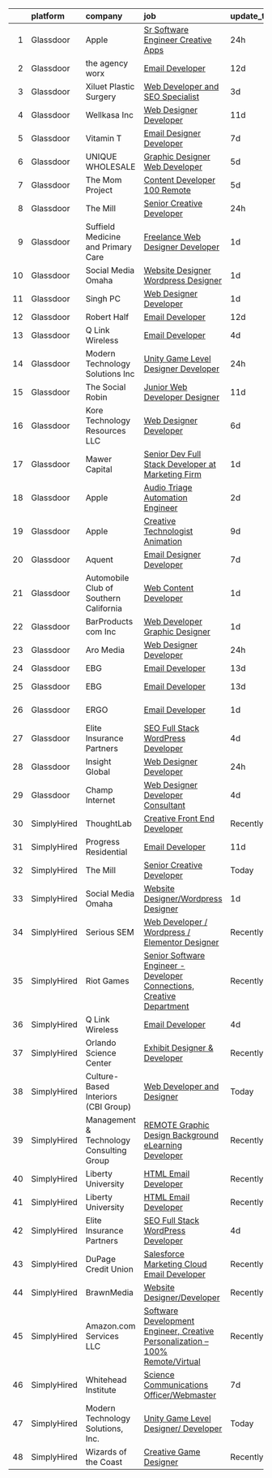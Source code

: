 

|    | platform    | company                                  | job                                                                                                                                                                                                                                                                                                                                                                                                                                                                                                                                                                                                                                                                                                                                                                                                                                                                                                                                                                                                                                                                                                                                                                                                                                                                                                                                                                   | update_time   | location                        |
|---:|:------------|:-----------------------------------------|:----------------------------------------------------------------------------------------------------------------------------------------------------------------------------------------------------------------------------------------------------------------------------------------------------------------------------------------------------------------------------------------------------------------------------------------------------------------------------------------------------------------------------------------------------------------------------------------------------------------------------------------------------------------------------------------------------------------------------------------------------------------------------------------------------------------------------------------------------------------------------------------------------------------------------------------------------------------------------------------------------------------------------------------------------------------------------------------------------------------------------------------------------------------------------------------------------------------------------------------------------------------------------------------------------------------------------------------------------------------------|:--------------|:--------------------------------|
|  1 | Glassdoor   | Apple                                    | [Sr Software Engineer  Creative Apps](https://www.glassdoor.com/partner/jobListing.htm?pos=111&ao=1110586&s=58&guid=00000183a6f9184ca16608e0ca488c47&src=GD_JOB_AD&t=SR&vt=w&cs=1_07cfa72d&cb=1664953686463&jobListingId=1008182779073&cpc=AC285F3A3ECA6BB0&jrtk=3-0-1gejfi63birmu801-1gejfi63s284n000-4e730c80024beeb2--6NYlbfkN0BvKrLyj5gPmtZO9T8euul8TCxuuKNOtzRJOomxnwSEodTz2Bc-sPZlFpP0h5lDivo_lyncgb39OmEuwC40BOfPWl7ViLB_QrOxr2yeRkYV8i4aWHazgYjp7q_HvzVJGGC4RBn9m1QWAACUVYK2L9qDej0hlNgweV9kLdBjh-Ub5uhuO4yFSioVVxElbga1iMNQr-wtyYeYXzqnXl6YxFOoSjJETh5W8cBujE4MogwnYl4XcDXhXGHUXYVttl-NbFuM559KKNohCTTHlvp0S5XfLDu0YpodNbwAXzSNPGEzxQdKFKD7b73i3bVNecVV8l6ohI0IYJu3E0GMmMYGnWZJgkC8XUPxjSiaH2HJwDlFC3YdjO3Vxh6sgW0fZNpNpVBPLidU2oyIzYmoSmsJErb6Jmh9j4gH2n3RoQ95dDSY67C90ROc_uucn2o2CrdyTLbBWaBf2fB5xdB7DKsOYHGMZ-I-MLyZ-mb1okYwquYtx8rT87RSImerRZWbSpwa1FRqikCicb8bHscgF7-8aRVwqwjMnqe3-aT9NBxK9u7K-VY_K18_VD1qKElplRhkSsBLkBxSJRLBT4wKKYW5lJyVJuRtJ5RBNHNCW6he99ScHyFS5F4gT2V1tbJm7AKz5K6UopMcWyYdklppqLQVdi4_5c1kOtkUELItUR9UFuVbXIiaqxuoKYrXymd-DW8WYOKUtDMx2IGduBFnWuFXIvdR9H-5WQc8LWh8qE1h853FSu8vju-hDe8C3Lr-BCoQLz0moFdR1lOxVt8Q_zK7pRfR5sMtaeNRFRJ2-z4dcaOYSnsEPm7QyhznbViTI60rt70iN9d8LpOUpCqK0RBTywTNAFrV8MFFANs5hzNU_xyS7X21VqcQhC_7cSIhFjiMDjZa_4vVkK_hQ-7A2qj57BJTcly9p3AY05nBmgpXNzhSatpddZ-royffLXv6-5DGwhT_YzVoCn-SM7zt4rfcwQJv)             | 24h           | New York, NY                    |
|  2 | Glassdoor   | the agency worx                          | [Email Developer](https://www.glassdoor.com/partner/jobListing.htm?pos=121&ao=1110586&s=58&guid=00000183a6f9184ca16608e0ca488c47&src=GD_JOB_AD&t=SR&vt=w&ea=1&cs=1_6c9c9aac&cb=1664953686465&jobListingId=1008156418066&cpc=6FC5BA77C9A4CD78&jrtk=3-0-1gejfi63birmu801-1gejfi63s284n000-ba3a2b1200426598--6NYlbfkN0CNOKpjDIEH11s39GTuUki_mvxNbnX5BtDlH5CMrheAnKze_5JrwQ4joDkGUDohP_TeVmpf_1zaSQAPLLCMXaTrscln2tTcZD09p9HKpnyd-as8dTt3XrMsS4PL3sROnPnm4BK-TxTQqsNl2ScSlrBi5jEoqBn8L4mqF1IhiuN-S6a-YM_3ZKp-2hWa-mKXzAOHR3znTAeTYU4f_lwXhdhvxu_EqtbbwsP657pcB7RYqHMsJv7ikb6pC9CFfXEwkg4I7z229rH1LXPsWSARxsV0vuSxbDkCAEDzCY9zYp7cIIwyRmFDQHG2YPSIB1fhDtPq_DKj6X2MyzA8R3LKUPvpNfGlYb3JfpoChaTwIbvyTNOoovrj0tPiwALuAcSbiRMqg9vx0hRBWNOeWPq0Gg6YkHqOKK1m8WWPdGETaSUyNpn3HBS4mMGpBMblOivhIxbN7oHKp3tDrCF0P10CaV0v3hzrKTRRKPQwf03I6GGonl2dCirZoaChzChEWD_irDg%3D)                                                                                                                                                                                                                                                                                                                                                                                                                                                                                                              | 12d           | New York, NY                    |
|  3 | Glassdoor   | Xiluet Plastic Surgery                   | [Web Developer and SEO Specialist](https://www.glassdoor.com/partner/jobListing.htm?pos=106&ao=1110586&s=58&guid=00000183a6f9184ca16608e0ca488c47&src=GD_JOB_AD&t=SR&vt=w&ea=1&cs=1_a16c35e4&cb=1664953686463&jobListingId=1008177142019&cpc=C17E88BEEFAF6676&jrtk=3-0-1gejfi63birmu801-1gejfi63s284n000-775077d75cd9177d--6NYlbfkN0A0p2feBN3TwtRPLKm20cpgKOK-k5pqnygCk7BWFHc1reF4KTTsYTfq75tOmYaairQzpl8Y4I_wBrRqYZTBCA__qpS59ryzLGC3kqflZMvSsTCZFhLrynlv0R6TtjpKCDtd4zxyqJrs4p7HSLcBVq5ihbVFI3BnH69_nU4zFdDc7_RfOdiogQXOfQPygfWeqpk71Ubf0C0JwEIL7HmebULbUqHMHDrOUBEK2Vs1cMXR9Q_vaVcfqJSdOQGen9u9cKpumZgzU1ZeAictNZPxY-1DUXIrHA3utpyKrEbqeBFuh_cvV5R0Ny2kGA_0V4Qs7tIs7qJJ-W6NA2Kx0eVVlkbRUWYqTdSOQ6cSLPpkmW5BFXZjhBXUjCcnPr5Uf0L-4DT5tx6SS2GX2bJFADWvGCgesi0mhGQsnEuquF8S4cpeD89dgH8SM1k0dbxDdUMysZnR9BsDsQhzcQpXuXsHFUd97fnP8JJLIhVLKRuFrCeEzu0NqzY8gTZSe4zs-5EuWpAelh3Sum8O7-5rOAE6_3r4TTRL9Y0A98E%3D)                                                                                                                                                                                                                                                                                                                                                                                                                                                             | 3d            | Miami, FL                       |
|  4 | Glassdoor   | Wellkasa Inc                             | [Web Designer Developer](https://www.glassdoor.com/partner/jobListing.htm?pos=108&ao=1110586&s=58&guid=00000183a6f9184ca16608e0ca488c47&src=GD_JOB_AD&t=SR&vt=w&ea=1&cs=1_ae9af7c6&cb=1664953686463&jobListingId=1008158726924&cpc=883DC43018083D9A&jrtk=3-0-1gejfi63birmu801-1gejfi63s284n000-64b475efa8964fbd--6NYlbfkN0BdDHiSlq2TKVYTvK036ioTcRDjelCKzvFOpLFiF--0iYywErtz7uGZ-92vhE2ktUvlq98-sndBfZrXxv_ocfrE0XFUVCaf35SpJWwfn1zYGc9UbipOHtfrKrjms-KJ8FQkoywJ2aZMAyeOhwh7wfN33fdYW0oT13cgoa1ojk533IT7nEGSQe3CdKHtaG8IrZe7IN1TilSlVfE3Rgk0W7FRRZsyE5QRm2U2QfziSiW-zc6rKG-UvQKXR67sQZRd5et80kBgbq27rPlSW0XDf3qxOa9KOuqyoP_4o9heGgrbz4NkInRNlq5S9ssjYg_U-gW4C8oGRYK2z_px6RXIo8TH5ToeCiKc2sOeBxAvpRU6i_Wfr6Cjq1YHieyCIFB0Gg6HJnTqMPDma2qybQ5cCNsVBxP2dGzpimZ80KDbTRLRKBz-Jq0tE6QduNz9LR3SQjxCU5jwHcxhVVeU4TK0DpTPVnD0v5XB3FMNre8f6PUW0zLmZhiuKPYe-JIyWOhaFqS7EsJIQkvdjw%3D%3D)                                                                                                                                                                                                                                                                                                                                                                                                                                                                                         | 11d           | Scottsdale, AZ                  |
|  5 | Glassdoor   | Vitamin T                                | [Email Designer   Developer](https://www.glassdoor.com/partner/jobListing.htm?pos=123&ao=1110586&s=58&guid=00000183a6f9184ca16608e0ca488c47&src=GD_JOB_AD&t=SR&vt=w&cs=1_10f12092&cb=1664953686465&jobListingId=1008166114322&cpc=32EE424DE2B657EB&jrtk=3-0-1gejfi63birmu801-1gejfi63s284n000-d1a7387d0770e5f3--6NYlbfkN0DMrcEu7yrtATojKJA7cEzGQ3FdRGWLh0CZQInL4ECGI6k5tN82kdM0cJmh4vC7GggOKyKtFCgegU8rXS0JkdichCA-T1cdCWtS1-_meEn3wm4MMcJ2Kfvuue71XM4farO7r0mvjSTv9UevYATKjAtHRSZWe99WkaxKLxQudPskqRy6cassZrft6_yWl2a_mkz3FV828GBAByHfBA86HzhS4ldSQY7q0AHTY3I-ZuaXY8DJwvxflBFDO0Pcxhz2Ht2Tn8M9H5EdfDdhE8PDgdoHiM-jhQC8hPL6DBvMZwC1C2tpVPSTe1L557LNzEb2Jb1hx54JCYsWM2NPtgAbf1pYHT0SrwC_J4YTEUS8SasqQ1YMkgdmPS9tKYc66_xwGnTBEmB0Z7MB6Guefn3oEoDHdRxOV6aCoij89QJ8CswCbFLHDQmdg8jiSnFSjeOE3XPs_-m8SQLc1zzzwexGdX10iOp4NJl08O1ALPbHs3kDcCEUCQqKV_D8)                                                                                                                                                                                                                                                                                                                                                                                                                                                                                                                      | 7d            | Richmond, VA                    |
|  6 | Glassdoor   | UNIQUE WHOLESALE                         | [Graphic Designer Web Developer](https://www.glassdoor.com/partner/jobListing.htm?pos=115&ao=1110586&s=58&guid=00000183a6f9184ca16608e0ca488c47&src=GD_JOB_AD&t=SR&vt=w&ea=1&cs=1_ceb929e1&cb=1664953686464&jobListingId=1008171469981&cpc=632C08DE5A4EA969&jrtk=3-0-1gejfi63birmu801-1gejfi63s284n000-147a3b06df2c7559--6NYlbfkN0ACTeRvGRFS6hadW-07x_K1RnsIE8OdH4tufuZ5eRAiXmEr9oGiBeOniyh3SglreY9gWLjlFv44tk_AG_3pzP2IbBG9F7wWjAf3k6apj0RkxtVRlJyVxTtzs66AymYgGCT8gfl6U4BDOC9wEllCjUeoI3S_NxnqQ98naO4dWz3J599EzEntVgwS0pPTuqGmB5LLQ_WmSe6M5kOa5G3s0v_VNW4eOFD5T0JAP2HpMOlnM2x5HFvccMyIIzxsjK77F6bU5D847LQ0sRNGKOr8toWslcOX4L574jGmyVZ_veRljS8kAoE4i5fqqra5HBjc8BKbKvswJkay0nrVMIzNCc2XWMlFLn_aKdt80NQ4F5E5tgzSsaZDMlw_J415K_9VKAUBW2hmVqfVf2BzIwPecdkJaS72_1Tp6WiS1vOJeXsx6VOQL4PZAKnSlvTygSlZ7hJgUM-9GTpk0hzQLJWs7Cx0oNL1LDNqR7gV7JbKO1a7tkhHHDC43CxTvTZCTzBzqlGVWKvcVTSGKw%3D%3D)                                                                                                                                                                                                                                                                                                                                                                                                                                                                                 | 5d            | Norcross, GA                    |
|  7 | Glassdoor   | The Mom Project                          | [Content Developer  100  Remote ](https://www.glassdoor.com/partner/jobListing.htm?pos=118&ao=1110586&s=58&guid=00000183a6f9184ca16608e0ca488c47&src=GD_JOB_AD&t=SR&vt=w&cs=1_8dc9ca26&cb=1664953686464&jobListingId=1008171595101&cpc=5EFBB0462F9C6B7A&jrtk=3-0-1gejfi63birmu801-1gejfi63s284n000-e3cd6afa88b10792--6NYlbfkN0BDp_epf89aHDQhKpPegNJQ_ldQpEFZQsM9OcONMGxWx6pU56EKHF58QjVdAUvn2gWeW7F3yy1yWVpxBz4hhA16KFib_bnK9nuknX3ivvc1i3YlXUAXTSZeS0FsummFTGttZWNSgfJ2yXLmCLHt07W3Cr8133gXd6rzNtnFcd2lL89DYLYToOheMYd_UEar329Uvj4xLPSpO9xDtiCi4LTZvrC8RDVMtD77wE1Glt3m74Z8XKj59wwy4ve1YidDJTWStgA0e4yLYiBdimrerN5OWJMNpBJONa5uQQjpGxey_KvQOpg7v2nddSu9-nXG3bHGuvJ5YoJHEe6YiusFNb7rQz4gvjR_5VD3A62VPPOXQundgJSXVJqPnTS9T4OmCdxzF0cGFp2O734vKaa5DZe_ycpTNxMoUdgf0eKdnUj1M9FfEvRxnfy3SRRgFgMG2n16im49SrMkjlO-xbU9PqvrHsCSmbCNhctW9Cdjj_NifVrC8VEe7t__gJBlbwcnQSfiUFlySJxGXLObTfDG3DC2ORkDCEn5gQXd4B1uqTUB-JB2KoZjQp-b95HQZq3NRDzse2Sh-BO5V6skTmHVwlHb)                                                                                                                                                                                                                                                                                                                                                                                                                 | 5d            | Remote                          |
|  8 | Glassdoor   | The Mill                                 | [Senior Creative Developer](https://www.glassdoor.com/partner/jobListing.htm?pos=130&ao=1136043&s=58&guid=00000183a6f9184ca16608e0ca488c47&src=GD_JOB_AD&t=SR&vt=w&cs=1_5ec0b11a&cb=1664953686465&jobListingId=1008184957851&jrtk=3-0-1gejfi63birmu801-1gejfi63s284n000-ae136d888023f125-)                                                                                                                                                                                                                                                                                                                                                                                                                                                                                                                                                                                                                                                                                                                                                                                                                                                                                                                                                                                                                                                                            | 24h           | New York, NY                    |
|  9 | Glassdoor   | Suffield Medicine and Primary Care       | [Freelance Web Designer Developer](https://www.glassdoor.com/partner/jobListing.htm?pos=125&ao=1136043&s=58&guid=00000183a6f9184ca16608e0ca488c47&src=GD_JOB_AD&t=SR&vt=w&ea=1&cs=1_7cd84744&cb=1664953686465&jobListingId=1008181407224&jrtk=3-0-1gejfi63birmu801-1gejfi63s284n000-ea92a465539777bb-)                                                                                                                                                                                                                                                                                                                                                                                                                                                                                                                                                                                                                                                                                                                                                                                                                                                                                                                                                                                                                                                                | 1d            | Suffield, CT                    |
| 10 | Glassdoor   | Social Media Omaha                       | [Website Designer Wordpress Designer](https://www.glassdoor.com/partner/jobListing.htm?pos=129&ao=1136043&s=58&guid=00000183a6f9184ca16608e0ca488c47&src=GD_JOB_AD&t=SR&vt=w&ea=1&cs=1_5a587c5d&cb=1664953686465&jobListingId=1008180854038&jrtk=3-0-1gejfi63birmu801-1gejfi63s284n000-d271dd09e636cccd-)                                                                                                                                                                                                                                                                                                                                                                                                                                                                                                                                                                                                                                                                                                                                                                                                                                                                                                                                                                                                                                                             | 1d            | Remote                          |
| 11 | Glassdoor   | Singh PC                                 | [Web Designer Developer](https://www.glassdoor.com/partner/jobListing.htm?pos=113&ao=1110586&s=58&guid=00000183a6f9184ca16608e0ca488c47&src=GD_JOB_AD&t=SR&vt=w&ea=1&cs=1_4f1768f9&cb=1664953686464&jobListingId=1008181153295&cpc=0C139D4CAD5A6DB2&jrtk=3-0-1gejfi63birmu801-1gejfi63s284n000-7fbf0008f412dd85--6NYlbfkN0DqKMLcAIUKHWfrqBJvvS4sZmLmWZERQ79hXB6mVECSty8FIX9apUkIelta8m8l--c0_ACrcImkCcGGD3oCIwPWsfBCrvrAFD2RKDgXsJvk5JZEV4rDpF_1QrsgQGY6xvSP10IF_LRm9HvhIPrU87L27tLE1WlDj4lHI2cg6u4pCb_s41G9I2qv-BRVfgajvUkMJUqiVdY27V1SozyLoKe2ZUrMAZCIThrekes735DVEkhGNBoeeyS7cJujD02Aa-dHarPy6YTONFI1GekPP-35FihfFg1dgyvMm62RiL3Tu80EnFcNJm7lJuj8DeMEjivsZI5LnWWNZ49TGaAx6wRQGPL661aVjvuCLDXBb_drf916osZBlX2SptknOtT4KUK6sN_RCiVEQdcjXHKtWihd0IF6nC_j8RqUkrl06u3zye52yUPYflDYfetlS9v-KnYn2U4sr9CkaSPFEbWxQ9nrZECpHRf8XESMrNXWqdmBIHDLoi3xOinWUL7uw20Ql7Y%3D)                                                                                                                                                                                                                                                                                                                                                                                                                                                                                                       | 1d            | Remote                          |
| 12 | Glassdoor   | Robert Half                              | [Email Developer](https://www.glassdoor.com/partner/jobListing.htm?pos=112&ao=1110586&s=58&guid=00000183a6f9184ca16608e0ca488c47&src=GD_JOB_AD&t=SR&vt=w&ea=1&cs=1_4bdbe70f&cb=1664953686464&jobListingId=1008156402707&cpc=7F6F94E2229B3AB5&jrtk=3-0-1gejfi63birmu801-1gejfi63s284n000-42c4ec12f57e02bb--6NYlbfkN0CpzDdaQkua3np5pkmj49lKioZwmwxQ-yx5plwbYmV_M6xSIJIkD0PnD0ntiqnEwO1LTHRAR-7odutKybmCxm4fIFV0y_I_v1Ncl9DXxzoMHMZrdbm8WbEdvasGZldRVYzRli6H80llDv0CvLuUO4n5IyKRDfv3KytJN8mDJo93RRxSd1ih5IV-TBHHfwy58G_Rz9NbT7kZM8l2fXGxXeURK9CpBLkVxd3JVJP83K9Lh3MD4J-uS0DlRO2g8eYP0jXZd3bJIX_mc_eks1ihU1rIZwzesdVNnLps46ToSo7uUJNu7auvTrHuypHxu4k3BRxolObvQB9AnjZy0E8JK1Ow5WMYTMZ6OwsrwDZnDkhzRdPx6vvCcCCu1qK0JUI1-mbttjWnz2fvEWPV1lvxCUqKVOa1N2swFqOGvb0mH5bf9EkNNZy18Z8vUU6S4KLuzyiICvltHTPmtuvLB9tll2J_j0EKSVyhbuRebljpG4r1CJAqJLzAvwCxyS-xVlxbbr3s4gOZYXMp715dpOO1IZ_URC54z2ZvDqx6wjy6jm6C7-s_DT9MyjbD)                                                                                                                                                                                                                                                                                                                                                                                                                                                            | 12d           | Irving, TX                      |
| 13 | Glassdoor   | Q Link Wireless                          | [Email Developer](https://www.glassdoor.com/partner/jobListing.htm?pos=101&ao=1110586&s=58&guid=00000183a6f9184ca16608e0ca488c47&src=GD_JOB_AD&t=SR&vt=w&ea=1&cs=1_0c3205ef&cb=1664953686462&jobListingId=1008174945371&cpc=FD68938D22ED3258&jrtk=3-0-1gejfi63birmu801-1gejfi63s284n000-fc4e2b2a69d63685--6NYlbfkN0C1n-7uwLBmXreK9Hz04i1NaXR3ByHk8AHoFYtQOHcucrNm1Gc1gaw0VIOB8ZeBV6kPv-uAsBnWRhGWUoVti0UYBx3nUUKY4yV4xGI2uZ1UXHK4wAwDI7xLwm-9pLx8rlXgnrE3kU2T7ykZFw3aLtan0buZV6YfFUXeRtw62VYRHJ47TptdOmZLnah00MU3YyVhGsXvPuGD_1ucXQ8l_aZrdJYH_ULYHoDPtziSz9-0qH--YksBIx4ejFGmpLOdm-1pfR0BvBfS6WqYyuSPBTs_kPenev3-1jX9Kcj6RnMm5-owcRxfQ3NTFLy1Wl5cBn65WqHXAV2ha8eSDHSQayBY_217eRft3s6vcNjRWQxNH1Kt_fCWLlcyo2OJ_8jsXBvjBDLppvCi0ISTJJym5ydQkCJkKohitBu99kD1xQg-euXBSmJeEEYyabaiQ3cZoFpknChOq1xIJxHp8lLQ3vTGXwjywkFiOAd5mWFc3UcJXep8e8p03qUSlONuENeltGtm5_9EYwZong%3D%3D)                                                                                                                                                                                                                                                                                                                                                                                                                                                                                                | 4d            | Dania, FL                       |
| 14 | Glassdoor   | Modern Technology Solutions  Inc         | [Unity Game Level Designer  Developer](https://www.glassdoor.com/partner/jobListing.htm?pos=114&ao=1110586&s=58&guid=00000183a6f9184ca16608e0ca488c47&src=GD_JOB_AD&t=SR&vt=w&cs=1_6190b330&cb=1664953686463&jobListingId=1008182896063&cpc=82B3195DA92CAF92&jrtk=3-0-1gejfi63birmu801-1gejfi63s284n000-f8b2a4fa4d9bc951--6NYlbfkN0C26OT7h5zXl7z1yVTYwN1d43osiYS9hmGqw_eY7i5KFzRWaSyxghJjTLzNEsEWeJilDpOf9_ynh6-9hxbiu8v5HfVU8R3Tk66ZeLC_J6jGYMCmL0zTaC8HrOAkPlvjTUEPVReYKgYNKAjFiOP32pCaOq7kaDUlx9WXbX2EqgC5d4yyn6r0rlFPFX-f3JNGMy4bTpgelWDAtfYBqRx06zwVC1CEuKf5bHTiHnNflSaaL9ZykUIc4w4TtoNHofjXLcOP4P9EkslQ12oE07-ODCcuTLED0m4pbUK1zW3wi-ZV4InH2mRM2KnDE48pYAPkHczQA2lHnm6V0n2GW6E2YRtRlZhkJgSj78k_czK5Dfq_IT2IM9Ev7Js1ojI_TsbVAPLHTyKjAWd25QKXeqbBwKUw1WLuzQRqD3Wf3lYxoNRxVDRDPzrVXhAW4NImsqStq9g%3D)                                                                                                                                                                                                                                                                                                                                                                                                                                                                                                                                                              | 24h           | Huntsville, AL                  |
| 15 | Glassdoor   | The Social Robin                         | [Junior Web Developer Designer](https://www.glassdoor.com/partner/jobListing.htm?pos=107&ao=1110586&s=58&guid=00000183a6f9184ca16608e0ca488c47&src=GD_JOB_AD&t=SR&vt=w&ea=1&cs=1_3d6909c6&cb=1664953686463&jobListingId=1008158385207&cpc=3DB599BF2F4828F0&jrtk=3-0-1gejfi63birmu801-1gejfi63s284n000-a4700ca198d49a1e--6NYlbfkN0BVEiCwtio_zq3mOGmhG3aHdQny94tlzy-k67z9IkphDraalBvzlH_uzJy8THcCVP2waJSd3yiwSETxdtK4p7WGdYe6iEdQIgLTJgRkgtmaAG-Ira_mL4q6O-3H-ODYq0f377Ah1rO660J0oLi7zvjCMqIM9s-nWo1gLlJP3or2dewY9edJ01451bpvce_yHEeqqzA36P3iDqjeSjieWwG8axDOR1MWamDp3A-_8X4j7Dpd-6kJo0FNE9bJtgZdfdKXFOqyyysrgZwkhbMfZ-rzikuiyfDRrS73w0mlPhAATaAxc0Iw8rONJ9Du5hSKkTIfoIBGEfspDrlKqPNokZQ-HnQwPW6EGfjYfiQjZwbbT_2Aj1OUlqU0N5TREwZiNGo42xBLhtaJttoUSmi6gOJnOCLjufEH4Cr1v3ki68NVLky9--GmpA3vu5zDfiT9Oayif7oa6JVjLFwAodK7o6Xl7PX5wyWtGtxKx-u13B_TbgKThA26jYaZ7ZEm8d3GLsu_HeYy4n-636j3IMzKeXKA)                                                                                                                                                                                                                                                                                                                                                                                                                                                                              | 11d           | Dallas, TX                      |
| 16 | Glassdoor   | Kore Technology Resources  LLC           | [Web Designer Developer](https://www.glassdoor.com/partner/jobListing.htm?pos=105&ao=1110586&s=58&guid=00000183a6f9184ca16608e0ca488c47&src=GD_JOB_AD&t=SR&vt=w&ea=1&cs=1_6ac2b06b&cb=1664953686463&jobListingId=1008168463791&cpc=E1C07D31E98CBB16&jrtk=3-0-1gejfi63birmu801-1gejfi63s284n000-d99799034ddfdec0--6NYlbfkN0Dx3r3E47sSe5bB3PIy1uzBZvlB7xy2NhfhZMlxQTsxrAQD8T1sSXSY8Rvdj3_bO-JcrwrlPRkVWt-OYtuHFfH5uDGKVFsD87ESD834f4rUqh0pVxUTQIaidqLsggl-BXlEEx722qIdsF-wX37nh6cO0YuXnQVImALmluIcCr8Q1CVAI49k3Jz8zy13cuv5UMYRrTsek_jl6jSfWP9Xq9FcBtG0-g3IIUh2suGgmP3FjaYXzkUDDyP4Nb-WGx97NMu3ICzPUmB1UV0WGW1DkBmlS-g7erPkTQbcg0dQpPIN-HoTUT4-mE9ot27KWkYHR6Dy88AEt9yj4AiK2T1fP2sk4iHJLos8T9qy9oOZ2gtXYYENJUAl5brHDHT0IPo2HR-ruO7GEBA2aML3yvexQXh9qQAbEHXzKKfRkbCkj5onlahmZzhjHkkgAY0dwxHidBEI9kkiVaxAP_R-okDeIYvhvZOxgTKjtwUZq-OKbPWbXgVYAgUzIV3oAf2yFpMKFsy0eUknURLIFw%3D%3D)                                                                                                                                                                                                                                                                                                                                                                                                                                                                                         | 6d            | Pittsburgh, PA                  |
| 17 | Glassdoor   | Mawer Capital                            | [Senior Dev  Full Stack Developer at Marketing Firm](https://www.glassdoor.com/partner/jobListing.htm?pos=117&ao=1110586&s=58&guid=00000183a6f9184ca16608e0ca488c47&src=GD_JOB_AD&t=SR&vt=w&ea=1&cs=1_b5edf588&cb=1664953686464&jobListingId=1008180971868&cpc=973E6D846143997F&jrtk=3-0-1gejfi63birmu801-1gejfi63s284n000-9d79c4cf6e48fac5--6NYlbfkN0BzyIYrTMR_AjNKh_kvAG8N613gtHPANQ3sdLTkrtBd-8karw_UYrYBWZkgw9YBLGx4__BJxinfYksLOsOAJwp0C1Q-s5EDlSIYKqW5a-9px9towmwKhL7BUNcVkuexcKcLiJtiFWrahComGsjpD8Da4kbO9tprNWlRZjKwPB1l8Tn8StiQhEHuPq2fUAFoqKuYu1ZXlq5Iw8pYckC6pAp3MptsEGensIHwOndbb0GFkXiPH7z0z7-li0q0PPZn30d3z92AUjyB5xuz6grUlOMKLpgR41PCVQfRhWAlKKapzSVJJ1KxuJBsAqobKQ8mHbUsRFJca5CTudkfxETM17_AuoXMaOWS8pIENP26qSpx__rK7eu9YGEUMbkVSPl5DMsrCX2b3qWqkKxc7VNWTTo3RUw9CJ_yj1GOiqqgeX0JjVJ1i7PlJQVOC2kbnaRQPggIg1-4BK-msQMTk9moOTkeJ0TZHKLkrEP4aSMuX72w-cjEEsti9CqNiR68MbCnZzs1ZmIDItQuH_E3NYp0o6Kbtg4BsoQ424ghTWtbyIncFtcif9Ri3jZN)                                                                                                                                                                                                                                                                                                                                                                                                                         | 1d            | Clearwater, FL                  |
| 18 | Glassdoor   | Apple                                    | [Audio Triage Automation Engineer](https://www.glassdoor.com/partner/jobListing.htm?pos=120&ao=1110586&s=58&guid=00000183a6f9184ca16608e0ca488c47&src=GD_JOB_AD&t=SR&vt=w&cs=1_cb025f75&cb=1664953686464&jobListingId=1008179658350&cpc=AC285F3A3ECA6BB0&jrtk=3-0-1gejfi63birmu801-1gejfi63s284n000-811b092320685eca--6NYlbfkN0BvKrLyj5gPmtZO9T8euul8TCxuuKNOtzRJOomxnwSEodTz2Bc-sPZlt2Zgji_QUXETUPmhNjkiVRsSGdsZPaXSX-1Oq-qzaYgnT_zUdh1BVwYccrBgIcw0t0KZIgzNN6B4h4BUD5nFccMh9M7yA9p-CPUsV7AUf1lgNoVgcqxnaApIG4OdCaRwMN_xxX9pHrLj48kBzmEfrJRLOSSYtfvh922rbkUmpvK1qjuoV6xw1_HRHcnOS6uq4oS4DuP1gvgO7ZTY7XsGeeQKYC06KOPlRZym6paZZQ71Jj4NZpuR8T5VlPWs4Cq56nVRZVciHYsW4N5q6gA6IHVGbHgJ-fk60mO5Ddh6Px6AzBmIoxPSInl3cWjzfJweWq1tr7IWu_HHOqAuz2bgTkFu0fJAkTdksngMu81TaxopZEAn0MVmsU6BsiqgGiolU2T7f8MdpVhMZuzrPrBiwtYr1NOll2PlJDUmClXVxZIN11gknvs0mC41d276MkoW9PWGwAeNfJVdozA0GFuYd_CejhAt6UUA_nzV8YnBc_1UmO0dG7ZqhYY1TOIY1YVqpbG7oz9aP_wcKKhEXRrX0YSRGD7p8soUps2PYDC6RwFR3tk8at3YL1FeWn-pbNwIxA39OFmaMFGmN4GAPges18_vKPpmRHrWFpclV8t29liOCRMBR8ircnlRr3PUJu-MNHVhjvsAMDH1IL7q0EV-YjdrCZ1J-5rRRclvNnom2uhBCv0OTuAeFBevsEn65pSqlkHTrWf5CaF_ANhjlrE68YghtJK7qIvyNgm0gZHYFC4XPqhsxbySgx1VNXdHbEaKPsEkwM9fa_euBFM9f1zvkvDeSILM1oNpB0-Qiac474G-l4N2kHi6dkuWQVGAOD7m098-si13EMurItvQ4QRmV03-h8BpgOi4mSLEFGUSdelZCg7LX2mjJOL0I7dO2YQzz7G3jPD4wgDs1cjN7y29pnkIYPg8bSWL5H-Xws5urrQ%3D)  | 2d            | Cupertino, CA                   |
| 19 | Glassdoor   | Apple                                    | [Creative Technologist   Animation](https://www.glassdoor.com/partner/jobListing.htm?pos=119&ao=1110586&s=58&guid=00000183a6f9184ca16608e0ca488c47&src=GD_JOB_AD&t=SR&vt=w&cs=1_a7374e3f&cb=1664953686464&jobListingId=1008160436803&cpc=8795CF9063CD573D&jrtk=3-0-1gejfi63birmu801-1gejfi63s284n000-e5326f402a0a01b2--6NYlbfkN0BvKrLyj5gPmtZO9T8euul8TCxuuKNOtzRJOomxnwSEodTz2Bc-sPZlt2Zgji_QUXEUX2eoMjRV3A-uwr9MnuICdtHgneScM4daV9dlPREBHf2C7sMhbh1B-V_v_59cxf_Q9r5yycE3D6hT-ciZObgMZpBv9S9_nkbca8huIrqVoXdFyvNQ5bihSMgqDIDIiDQBeD_I0DJX-QVPLw9GNVzqhQDPD9vi1oB_jTI903vE9SQ3SbP-7951Y0CwBEbO8NklneopJFmIrk7nVsVQ3tV2C0ijCKuJK4DY28EiiIhjzCjZW2na6JtrxXkgwdgmDiCZQhVxIku_7cmFZWjCFwr41G83FCE2MCR8hEU7CtYZcNqoakmuo2OqQi1Mn2wxyuRMRCaDVdVdqLKzVx1Mf8TtUeF8lIjCWSwhAFudqpFqWr1zvYqvWm10_Jg5RaVolZ3B76F_7acD7UYrP5JuD4WOQ7XKE671IOOExruYdX8ecw3E6a5ghX1DTUo9zyqYcL4mxZif11ap9emEys9w0cvL2rG6uK33BIt38GS_5Dl8L85lQwyPsK8RK0jaHJsn17aPVSk7M3NbSML_ADZY_4LFuf9disy9-RTwKOgAOh8TeqRNxBySJbB9JDHQzwrQ5kGN93BnTIi8PinMGmVv9Byxzgx-VU8e_-LdkoI_pykp3H6d0Z1Iq207bzX0YmbqWw-tVNbDVVGzPC63MdzKXzm488NJYhWqc7Ol3fU4PE2KGSxKLpQB5lZ_xQ_EEZkOwUI6TC3N86G7fDsbyqnAbU0YWIz0OT48lqYV6rJzGOVa6cK-oL4spxGXk4VgDdvoSTzdQbGkJoKUs8JjzdVy4Ka1QwmPVDMAo_fhCJHUQVQ-0_S4b1X3n9yfZ8qtaTmVYIDtGvZBZt_hEV69mw8lsdwx8iP6ENQHWwmtX6IobDPQIlHM6aqoQxki6GLI4C1-2ubkY66r8bPTmgvlP0cc-E0gSUGMmwZVQIo%3D) | 9d            | Cupertino, CA                   |
| 20 | Glassdoor   | Aquent                                   | [Email Designer   Developer](https://www.glassdoor.com/partner/jobListing.htm?pos=122&ao=1110586&s=58&guid=00000183a6f9184ca16608e0ca488c47&src=GD_JOB_AD&t=SR&vt=w&cs=1_77b2dd79&cb=1664953686465&jobListingId=1008166262011&cpc=451933188B21919D&jrtk=3-0-1gejfi63birmu801-1gejfi63s284n000-622daec645d04420--6NYlbfkN0DMrcEu7yrtATojKJA7cEzGQ3FdRGWLh0CZQInL4ECGI9gD0Wolx9R2v-Aex0-GK041Xi4dp_6ULFO3w_3LjU2BMF0LvuMsSSgW2c2SrVk5hdgSQpFu_tq878gARf3FLqSuPRG17dymVYsAydq41QtQqFJ_aWvMga7qWcq_H2p5jHQ_jAhWyot1-IIR2bl-2AWc21ypdj9_Z_jCX-vfIhqj5eObTzdc8ET8D9T63oBI3JlTM4kOXyPbj6Yg0Q8m2SloX5i5ZP7qMBesA2_IPrSJ5xzrYqVuT0Bu8QqviZaKfX0coaJDLYHlBanFyFK96TKm8ikHgb8kkbKrhMk73LmCgEB0Ld0CRWXNAp3S4bF28V1fIlMZIrnycPhEXjlcLmV_nOAKxLWfPy9od6CIO35PwpfaWQNJWc7qvi7BnhEeXcESTip_4KGDnAZ4iucXzShNoy8ylv5ZSbScDx7iyVq3)                                                                                                                                                                                                                                                                                                                                                                                                                                                                                                                                                      | 7d            | Richmond, VA                    |
| 21 | Glassdoor   | Automobile Club of Southern California   | [Web Content Developer](https://www.glassdoor.com/partner/jobListing.htm?pos=116&ao=1110586&s=58&guid=00000183a6f9184ca16608e0ca488c47&src=GD_JOB_AD&t=SR&vt=w&cs=1_46af3a65&cb=1664953686464&jobListingId=1008181289204&cpc=8795CF9063CD573D&jrtk=3-0-1gejfi63birmu801-1gejfi63s284n000-2e5837158aa69813--6NYlbfkN0B2MefGenB_9X-z6XWlqCY5MNbeZ22d0Mld1BnvdO9C_TwGXddCju4iOiUAPgcmv9cvTHDjPlmRar2wQ71MKqp43LOuznpkCdMj4L8XaAV2Cseuk053PFsYE2aaEWI3kJKF6SkWiGSzM1r1NUv3sEcbZSdHOB38EAul---kQMfh1tKQZb-UjpSDrJq9DnT282ozJTQEYaex6cjT6h34wpKTuaS1Ho5XKxC0YJSD4y_aptUW_L6zDOV3GAawM4VDVELUrsfD_LPi3VYa4oVaCqyBnlW-GJBk7LVJvRoEPOtka03ymKVD2liqZtexdVqdICXn0m39qrl0X261T7E3szF7B1Evha0AxLalu6nFv5GuVzIId6MjTuGrNsp6oGgDfiU2zZgZO7vZ-MIgLhPxpDgrZ_zEjrB4Jv4k3FkfU2jxh7lalCGNOjd8fVS6TpzzZQquY4_9CyoCsL0Ll3oyAVDFkKqWRXdXl05SnWdptU0WWLQC8YvQpInvPefko6QV6Wv6AeGDK-S52g-9fcyeZF70pNJfcvI6j502DuD4C6UB6A%3D%3D)                                                                                                                                                                                                                                                                                                                                                                                                                                                               | 1d            | Los Angeles, CA                 |
| 22 | Glassdoor   | BarProducts com Inc                      | [Web Developer Graphic Designer](https://www.glassdoor.com/partner/jobListing.htm?pos=104&ao=1110586&s=58&guid=00000183a6f9184ca16608e0ca488c47&src=GD_JOB_AD&t=SR&vt=w&ea=1&cs=1_e8554be3&cb=1664953686463&jobListingId=1008180431314&cpc=BC9CB04B69E72EC2&jrtk=3-0-1gejfi63birmu801-1gejfi63s284n000-5a7cb18a3d1fae48--6NYlbfkN0ACTeRvGRFS6hadW-07x_K1RnsIE8OdH4tufuZ5eRAiXmEr9oGiBeOnpLEQ1PWJySwlwvCZIxGgYI3-Did7rUjYP6FWIqh9lWTqifli4eDLeXRt8AYbjniXnKlkCo1bJmyR2c3UMXQZA9-n6-5CJ9UZz_r7ZLXGUsFAh9zIuczgznIBz3f-IQ76kUYUtoVFaTo9EbvAvv9tbnEFJ1BSUEc5NBqzqhjhnWIqnXsh676i0B75QyY31YtDs3XOhtP-OBJKEkDrm7O_zDMBj5P5dFMuBmV_yx6kit11Jf_HPKUFvgB4-qqo82zri2fFmgfofvusgwHMcgcvX7r14Bno1Y49WNj7Ri6Bm3R27coSKKjrlN3I_woR4aXg7FBVh_ce4BrvF5uiZ1Cy_vgMfZmy0m7cpUDig55gMoq2FdaAI5FnihfWkU8CtXIfTz9OCLmdJ4WwwR-QQm7V0-wE6VYSSdrrpA6VVJqdPU3GywJFwNuZNHoWVfSGE8N5wOVQaORZAtsQTrBLoHgnLQC4Xl8i_GNX)                                                                                                                                                                                                                                                                                                                                                                                                                                                                             | 1d            | Largo, FL                       |
| 23 | Glassdoor   | Aro Media                                | [Web Designer Developer](https://www.glassdoor.com/partner/jobListing.htm?pos=109&ao=1110586&s=58&guid=00000183a6f9184ca16608e0ca488c47&src=GD_JOB_AD&t=SR&vt=w&ea=1&cs=1_685ff601&cb=1664953686463&jobListingId=1008183607692&cpc=1120CD366D53BFD9&jrtk=3-0-1gejfi63birmu801-1gejfi63s284n000-b01466526fa18ac8--6NYlbfkN0A953Z9EfJZc5Z9y7Wb0NkuJO-5BBnqXCJSieP3bN3oT65o3fKeGQtMHYE5FMQwmv6m5Yvk94Rnm7TIw12I5gZ7Kg1iITncYtU9Y-ge2dTH10tI16XNBpuWoKEEH-32bX2_bYkcqS1xtav5GbmdAaVIOAiViON3cOgmaFUousaZCVp2LsV-X-A0K2VJnDFDGyGdmpLi5SXX5vqKxmA_eEewaoqXt7g2woyH4rTNr_ziyo4JJ0Pv2F3N8OdEEYTcymLgC4oqQ949opLE2jJHyx-EdmubnQFWkqgGT8TnLN8xucGe_XJxrtFfWkOZcLiMYQq4ltmdm00FbdFz7psgrr7cuSpmv50kokMWK_iVb7zfg_Ov7JvzC6KWB2BORcwO7_2IIFI96Mei1hUV-OQve-3sykDsMUwV3yLAgszGvqb94u5LSGGbUViDvoxA7JpAMeJcanD70dCrWqiJgTsxhlNo9w-axG_EqoEPnOnvxdeOcLyOuJ6R6gNG3HPIp4JSP62oEIc7fyzqjA%3D%3D)                                                                                                                                                                                                                                                                                                                                                                                                                                                                                         | 24h           | Troy, MI                        |
| 24 | Glassdoor   | EBG                                      | [Email Developer](https://www.glassdoor.com/partner/jobListing.htm?pos=102&ao=1110586&s=58&guid=00000183a6f9184ca16608e0ca488c47&src=GD_JOB_AD&t=SR&vt=w&ea=1&cs=1_0ff5d645&cb=1664953686462&jobListingId=1008155179878&cpc=A1E2D04CAB10975F&jrtk=3-0-1gejfi63birmu801-1gejfi63s284n000-0cf2d650b1241a42--6NYlbfkN0CGHq1MJnkK8F4V1fAcTx22M1KbVuTsSK4uMyV0HySEDY2sob4WxX3sNiaM8dxrRRI4PWW4nk64U5LS0ksKGxjRfcxXonHEntuje1qEiuY8JipbLCUpMIGyRwnJe74w7o_Umpouq2heJbYzv_zhvgTJuGHP7gCijAgVulDxgkyEBKJI_CCzX466xUpCPsnkPZN2YY-BWdvPUXojtd5uzu9FSRZDRaG6VxhErrq-FOQYwqMPKNJwinG8ISKriJolIduToQ1G_5c1bEBNg4MWoHOsD5a29NBqKBISI9Th7AThyi3gi4zU4DIOXoG2hvx4aghZInWgTWvKWDuiEjF5vBanRFQ_6qswPbIk7UfNLpxF43Ak4NZxtdYeygggJgGUstquptRFjUjipGWwfu5UnTADgSwtJ6xxRou2Q_OEpZ9aswWNVEVxfdPhEI93yonN-Uh-Ivq_TLyObP7paHChx3dQEbvDycJX4Dcmvk202_S6NdI5wyWmnhIwB6jy_h0MaGkZ2c8Uke0dfRakLmeHaatovMTCYeosUXPdzKfc4LQOUeB-1uAAfdsopfcaLC7Y1LAmpBOhwx6HMw%3D%3D)                                                                                                                                                                                                                                                                                                                                                                                                                                | 13d           | Miami, FL                       |
| 25 | Glassdoor   | EBG                                      | [Email Developer](https://www.glassdoor.com/partner/jobListing.htm?pos=103&ao=1110586&s=58&guid=00000183a6f9184ca16608e0ca488c47&src=GD_JOB_AD&t=SR&vt=w&ea=1&cs=1_6035ce07&cb=1664953686462&jobListingId=1008155179808&cpc=412D8C26869823CD&jrtk=3-0-1gejfi63birmu801-1gejfi63s284n000-11c7121c53daf6ec--6NYlbfkN0CGHq1MJnkK8F4V1fAcTx22M1KbVuTsSK4uMyV0HySEDY2sob4WxX3sNiaM8dxrRRI4PWW4nk64U5JBc-Y8o6JcBkVEgqJdYNNwe6kzDBoy7PXcSE8oBNN36OjMUcNjO4NCvcksOgo40LT40jU69vg3WON1HCGD8WsOglbyyjVjZXWudzfExmObFoeGgCShclWkG0xpMAl9RxII37LAFQFa0d2-KCGIUPu3djk5qt0GB0Qth9z9ULN24A8Ym9X4RC70PT7USQwzC9nwsfeKIgqqV-AYsjLGL03yghEeo9JgNsV48oU737QOhgxfCNvyCNSK8Dg3uHYXHRS7KBAHlVk64lrubNkim_-0ELNee_JOWCtRfkBnWOvJSVaxvf8mcafYnGWtPi9c-PFHaB_YgBmedsgG2OVJcUJePSpJ0URG2z2W_scw9ZOgCoVP64xUGU5SeVzugHT6wKb6hVWh06s3CHrnusJN3dO7huNUMCJE9EUW0P7jy1y0-W87nF-oLM8vKDOuk4vk2B84wq4eP6a_gOwVq-USBO-EbUv0BDiPlZa3RXUweIqbgb2e-FONQHYeEbEwZN-elA%3D%3D)                                                                                                                                                                                                                                                                                                                                                                                                                                | 13d           | New York, NY                    |
| 26 | Glassdoor   | ERGO                                     | [Email Developer](https://www.glassdoor.com/partner/jobListing.htm?pos=126&ao=1136043&s=58&guid=00000183a6f9184ca16608e0ca488c47&src=GD_JOB_AD&t=SR&vt=w&ea=1&cs=1_9363d3b0&cb=1664953686465&jobListingId=1008181197246&jrtk=3-0-1gejfi63birmu801-1gejfi63s284n000-4e610d419933fd50-)                                                                                                                                                                                                                                                                                                                                                                                                                                                                                                                                                                                                                                                                                                                                                                                                                                                                                                                                                                                                                                                                                 | 1d            | New York, NY                    |
| 27 | Glassdoor   | Elite Insurance Partners                 | [SEO Full Stack WordPress Developer](https://www.glassdoor.com/partner/jobListing.htm?pos=110&ao=1110586&s=58&guid=00000183a6f9184ca16608e0ca488c47&src=GD_JOB_AD&t=SR&vt=w&ea=1&cs=1_371ab690&cb=1664953686463&jobListingId=1008173822027&cpc=723ADC3DFE402989&jrtk=3-0-1gejfi63birmu801-1gejfi63s284n000-34c1c996e6b9a190--6NYlbfkN0B4jp5mfsiLEiFpPCxOna81i2z6rJx9ZIZWhVZJ6SFnYZ7YDYdNV5lw85GKHJkZ2TQnfyPcWE2m34-7RG35AgW_cWA06QimH2pQAfQJj0iTHe2VvQjAeCqJ0BotY1W7F9vLixrtiSPEtwQbUs6fMRo0-vDLf6ChE1XcYLOhFzPKTf7pB2F0cIl3P4H9VGuylR9LMQ3Ty7H8XH2-lO3sQ_OCvu3Th99sSBcob6uDBMEKiW8cB6i8gSsR1OiYdSfB2L7RggRbZ_S3QNubM2OevBC7GnxzlywiIToSBut0b8U5NHQLgz_TSSV8JG5R0ZHVPY3UsSUlDnAjyZFhj7YRjTZTRRuBX9wv1hy7spcBuCyPUyAdibaY3dK5qlZb-y2B0d8KBdVAhUJoBYWEHqtesfQ2ok9VtHC5xtd40gHXqvv9H621nspNMmE1pLkHnrB1qXei4-1YphNx-IpORDb7lLRk_wBNBUm5nunVbK9kx5Ftex2vMeh681gjIap28HCxsO88YkpUTSEChA%3D%3D)                                                                                                                                                                                                                                                                                                                                                                                                                                                                             | 4d            | Remote                          |
| 28 | Glassdoor   | Insight Global                           | [Web Designer Developer](https://www.glassdoor.com/partner/jobListing.htm?pos=124&ao=1110586&s=58&guid=00000183a6f9184ca16608e0ca488c47&src=GD_JOB_AD&t=SR&vt=w&ea=1&cs=1_fb03b90d&cb=1664953686465&jobListingId=1008183820313&cpc=9908D8D4413DBB8A&jrtk=3-0-1gejfi63birmu801-1gejfi63s284n000-1492364dc60c5412--6NYlbfkN0BKkHZu3wF05EeDimN_p6sYpKCMArvwa95YdH7UpkaBCi52Bcb3JNt3gbZrKB95T4YEh0iYC3V0BnXwTfnWuZIx2Gt4OHfBR_UiXYSKbgfCYHgJHnIpXGotnCsNbh6VhmTfqvV6-scjIKc5TsJsVrnZkFvBBOwCcuI33f4W5piilTnSazuk585x1m6HeqHp3zeA0Pz9bDFMttewkHqJaNh-UoL0f7tz_cPDOjLLoH9KywYxFYzwZgMvGKY958NEJcSnncGXiBQnRnABFlCtHTJDPMi9OrAaYhW6ruWNj4-T5wciSXT9WO-bcugMPUjRI75d7Hg4OObFGqtcsytX6EYANNNau9ZQrEp_7mT802aBitN4TYe9bCYFDH1GG7PTe-LFZu6bS3PN13WSI_HvqTbMCd4kIdGOb0QULhZfgEWSnSfUc-9dKNXB9gEV0Zfr5s2hIS1pjgjnCa5TstbXbdXEDLs-lxj_nlgWiMAL4PwEzMXtZxeNCWOaNA1AFKayInO6Y3PGo8kf_7ThxaPQZ-wA7P0oyZ_tv5I%3D)                                                                                                                                                                                                                                                                                                                                                                                                                                                                       | 24h           | Charlotte, NC                   |
| 29 | Glassdoor   | Champ Internet                           | [Web Designer Developer Consultant](https://www.glassdoor.com/partner/jobListing.htm?pos=127&ao=1136043&s=58&guid=00000183a6f9184ca16608e0ca488c47&src=GD_JOB_AD&t=SR&vt=w&ea=1&cs=1_7364240c&cb=1664953686465&jobListingId=1008173672784&jrtk=3-0-1gejfi63birmu801-1gejfi63s284n000-ac9d2bbc80970b93-)                                                                                                                                                                                                                                                                                                                                                                                                                                                                                                                                                                                                                                                                                                                                                                                                                                                                                                                                                                                                                                                               | 4d            | Remote                          |
| 30 | SimplyHired | ThoughtLab                               | [Creative Front End Developer](https://www.simplyhired.com/job/mgyrVi9xGEdxnGefTgk-b1MEAbWAmB7-1ZjyK984IfKjhJP0_X6Krg?q=creative+developer)                                                                                                                                                                                                                                                                                                                                                                                                                                                                                                                                                                                                                                                                                                                                                                                                                                                                                                                                                                                                                                                                                                                                                                                                                           | Recently      | Remote                          |
| 31 | SimplyHired | Progress Residential                     | [Email Developer](https://www.simplyhired.com/job/rp66UqsxCseEPyYNEaRgBqdbXJHoKKsepOKqOynOE0iDUuwAApRwVw?q=creative+developer)                                                                                                                                                                                                                                                                                                                                                                                                                                                                                                                                                                                                                                                                                                                                                                                                                                                                                                                                                                                                                                                                                                                                                                                                                                        | 11d           | Remote +1 location              |
| 32 | SimplyHired | The Mill                                 | [Senior Creative Developer](https://www.simplyhired.com/job/-5REQbEpjK0dKRb3I6-nAJa2rovAfuxOMTchsx9ExCYuBlah8ihO4Q?q=creative+developer)                                                                                                                                                                                                                                                                                                                                                                                                                                                                                                                                                                                                                                                                                                                                                                                                                                                                                                                                                                                                                                                                                                                                                                                                                              | Today         | New York, NY                    |
| 33 | SimplyHired | Social Media Omaha                       | [Website Designer/Wordpress Designer](https://www.simplyhired.com/job/hg2l3LXDJNC-EB3lQHn7bFAtxkAk_qwF5GCOHw2QFG66qt-ywL-e2Q?q=creative+developer)                                                                                                                                                                                                                                                                                                                                                                                                                                                                                                                                                                                                                                                                                                                                                                                                                                                                                                                                                                                                                                                                                                                                                                                                                    | 1d            | Remote                          |
| 34 | SimplyHired | Serious SEM                              | [Web Developer / Wordpress / Elementor Designer](https://www.simplyhired.com/job/aCf_9_ugq9Xy9HyGkNLILKPG6qCWF7PUYz5r9eHDEN88XxCoYc1qPA?q=creative+developer)                                                                                                                                                                                                                                                                                                                                                                                                                                                                                                                                                                                                                                                                                                                                                                                                                                                                                                                                                                                                                                                                                                                                                                                                         | Recently      | Remote                          |
| 35 | SimplyHired | Riot Games                               | [Senior Software Engineer - Developer Connections, Creative Department](https://www.simplyhired.com/job/-lcpfR_pa87N0ToRiG6aUIk0pewF3qftjBvINAvqeji9TJg1kEkfhg?q=creative+developer)                                                                                                                                                                                                                                                                                                                                                                                                                                                                                                                                                                                                                                                                                                                                                                                                                                                                                                                                                                                                                                                                                                                                                                                  | Recently      | Los Angeles, CA                 |
| 36 | SimplyHired | Q Link Wireless                          | [Email Developer](https://www.simplyhired.com/job/p7WfdHy7Oxg2KSFWD2mWBeaU0yavWlTbjhRYQP4jsrJMZ1zSUBCLyQ?q=creative+developer)                                                                                                                                                                                                                                                                                                                                                                                                                                                                                                                                                                                                                                                                                                                                                                                                                                                                                                                                                                                                                                                                                                                                                                                                                                        | 4d            | Dania, FL                       |
| 37 | SimplyHired | Orlando Science Center                   | [Exhibit Designer & Developer](https://www.simplyhired.com/job/JpuP0DVPATVwH0-XnxFsc8nJ-z6kfBqXsh9luvt7lVv6oPB3kNfQcg?q=creative+developer)                                                                                                                                                                                                                                                                                                                                                                                                                                                                                                                                                                                                                                                                                                                                                                                                                                                                                                                                                                                                                                                                                                                                                                                                                           | Recently      | Orlando, FL                     |
| 38 | SimplyHired | Culture-Based Interiors (CBI Group)      | [Web Developer and Designer](https://www.simplyhired.com/job/vkpZO5ybCIsKaR8ITKm6tUa-XpbyezUYFBcCk8shZcNdv4RH0lzs3g?q=creative+developer)                                                                                                                                                                                                                                                                                                                                                                                                                                                                                                                                                                                                                                                                                                                                                                                                                                                                                                                                                                                                                                                                                                                                                                                                                             | Today         | San Antonio, TX                 |
| 39 | SimplyHired | Management & Technology Consulting Group | [REMOTE Graphic Design Background eLearning Developer](https://www.simplyhired.com/job/HUA8Zcv0-fGxz82tZYcFQjUpvhhs2kGit9hE6OxuDlZRC_kw1Te7xQ?q=creative+developer)                                                                                                                                                                                                                                                                                                                                                                                                                                                                                                                                                                                                                                                                                                                                                                                                                                                                                                                                                                                                                                                                                                                                                                                                   | Recently      | San Francisco, CA +24 locations |
| 40 | SimplyHired | Liberty University                       | [HTML Email Developer](https://www.simplyhired.com/job/n7ZBIoizNvg1vnbsiAIDufegw0i4ApkD0M26QH770WAN4RoUlue8Ew?q=creative+developer)                                                                                                                                                                                                                                                                                                                                                                                                                                                                                                                                                                                                                                                                                                                                                                                                                                                                                                                                                                                                                                                                                                                                                                                                                                   | Recently      | Remote +1 location              |
| 41 | SimplyHired | Liberty University                       | [HTML Email Developer](https://www.simplyhired.com/job/n7ZBIoizNvg1vnbsiAIDufegw0i4ApkD0M26QH770WAN4RoUlue8Ew?q=creative+developer)                                                                                                                                                                                                                                                                                                                                                                                                                                                                                                                                                                                                                                                                                                                                                                                                                                                                                                                                                                                                                                                                                                                                                                                                                                   | Recently      | Remote                          |
| 42 | SimplyHired | Elite Insurance Partners                 | [SEO Full Stack WordPress Developer](https://www.simplyhired.com/job/IS_kMTgaOpL9rJkD3R4SYQnCdS6teKdCCRQ0NP_3FJOO1symF0cNAg?q=creative+developer)                                                                                                                                                                                                                                                                                                                                                                                                                                                                                                                                                                                                                                                                                                                                                                                                                                                                                                                                                                                                                                                                                                                                                                                                                     | 4d            | Remote                          |
| 43 | SimplyHired | DuPage Credit Union                      | [Salesforce Marketing Cloud Email Developer](https://www.simplyhired.com/job/KP4Ji5X7xfT8ji3uxFpuXMEuE4-BWNYLw_x8z9zocs-NjnwqbbHK_g?q=creative+developer)                                                                                                                                                                                                                                                                                                                                                                                                                                                                                                                                                                                                                                                                                                                                                                                                                                                                                                                                                                                                                                                                                                                                                                                                             | Recently      | Naperville, IL                  |
| 44 | SimplyHired | BrawnMedia                               | [Website Designer/Developer](https://www.simplyhired.com/job/78BxKl1R6BpfuVu8Kpk-1cxMOjiHDgxQMPxrbQ5J7eWU9PbYxXCHNA?q=creative+developer)                                                                                                                                                                                                                                                                                                                                                                                                                                                                                                                                                                                                                                                                                                                                                                                                                                                                                                                                                                                                                                                                                                                                                                                                                             | Recently      | Albany, NY                      |
| 45 | SimplyHired | Amazon.com Services LLC                  | [Software Development Engineer, Creative Personalization – 100% Remote/Virtual](https://www.simplyhired.com/job/gdDy5yOnIBoKGIBXVsUuwYxvaeJ8hsoIc484IsmcNzEfmcxq5x7Clw?q=creative+developer)                                                                                                                                                                                                                                                                                                                                                                                                                                                                                                                                                                                                                                                                                                                                                                                                                                                                                                                                                                                                                                                                                                                                                                          | Recently      | Illinois                        |
| 46 | SimplyHired | Whitehead Institute                      | [Science Communications Officer/Webmaster](https://www.simplyhired.com/job/zTeP-7vQjHBHjhIlO625u3ZIvmb4wC7QZhiY36dXLxow8pUehdMYlg?q=creative+developer)                                                                                                                                                                                                                                                                                                                                                                                                                                                                                                                                                                                                                                                                                                                                                                                                                                                                                                                                                                                                                                                                                                                                                                                                               | 7d            | Cambridge, MA                   |
| 47 | SimplyHired | Modern Technology Solutions, Inc.        | [Unity Game Level Designer/ Developer](https://www.simplyhired.com/job/v9_NNwp_2Jaln4mFxIChkNPERE5JNm0FwamEXgiiHhqi4K8q1NFfWg?q=creative+developer)                                                                                                                                                                                                                                                                                                                                                                                                                                                                                                                                                                                                                                                                                                                                                                                                                                                                                                                                                                                                                                                                                                                                                                                                                   | Today         | Huntsville, AL                  |
| 48 | SimplyHired | Wizards of the Coast                     | [Creative Game Designer](https://www.simplyhired.com/job/3U5NPAcld9zZ3VOc-NItCD-NzNvgqaZqPjmcmGZRZsaeN5WygOP2eA?q=creative+developer)                                                                                                                                                                                                                                                                                                                                                                                                                                                                                                                                                                                                                                                                                                                                                                                                                                                                                                                                                                                                                                                                                                                                                                                                                                 | Recently      | Renton, WA                      |